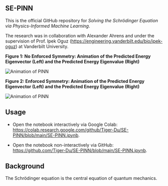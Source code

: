## SE-PINN

This is the official GitHub repository for _Solving the Schrödinger Equation via Physics-Informed Machine Learning_.

The research was in collaboration with Alexander Ahrens and under the supervision of Prof. Ipek Oguz (https://engineering.vanderbilt.edu/bio/ipek-oguz) at Vanderbilt University.

**Figure 1: No Enforced Symmetry: Animation of the Predicted Energy Eigenvector (Left) and the Predicted Energy Eigenvalue (Right)**

![Animation of PINN](animation%20(no%20symmetry).gif)

**Figure 2: Enforced Symmetry: Animation of the Predicted Energy Eigenvector (Left) and the Predicted Energy Eigenvalue (Right)**

![Animation of PINN](animation.gif)

## Usage

- Open the notebook interactively via Google Colab: https://colab.research.google.com/github/Tiger-Du/SE-PINN/blob/main/SE-PINN.ipynb.

- Open the notebook non-interactively via GitHub: https://github.com/Tiger-Du/SE-PINN/blob/main/SE-PINN.ipynb.

## Background

The Schrödinger equation is the central equation of quantum mechanics.
